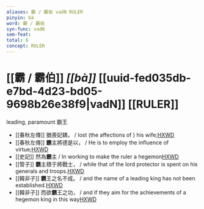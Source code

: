 ```yaml
---
aliases: 霸 / 霸伯 vadN RULER
pinyin: bà
word: 霸 / 霸伯
syn-func: vadN
sem-feat: 
total: 6
concept: RULER 
---
```

# [[霸 / 霸伯]] *[[bà]]*  [[uuid-fed035db-e7bd-4d23-bd05-9698b26e38f9|vadN]] [[RULER]]
leading, paramount 霸王
 - [[春秋左傳]] 猶喪妃耦， / lost (the affections of ) his wife;[HXWD](https://hxwd.org/textview.html?location=KR1e0001_tls_008-183a.36)
 - [[春秋左傳]] **霸**主將德是以， / He is to employ the influence of virtue;[HXWD](https://hxwd.org/textview.html?location=KR1e0001_tls_008-183a.38)
 - [[史記]] 然為**霸**主 / In working to make the ruler a hegemon[HXWD](https://hxwd.org/textview.html?location=KR2a0001_tls_079-30a.33)
 - [[管子]] **霸**主積于將戰士， / while that of the lord protector is spent on his generals and troops.[HXWD](https://hxwd.org/textview.html?location=KR3c0001_tls_004-80a.8)
 - [[韓非子]] **霸**王之名不成。 / and the name of a leading king has not been established.[HXWD](https://hxwd.org/textview.html?location=KR3c0005_tls_001-11a.8)
 - [[韓非子]] 而欲**霸**王之功， / and if they aim for the achievements of a hegemon king in this way[HXWD](https://hxwd.org/textview.html?location=KR3c0005_tls_014-59a.4)